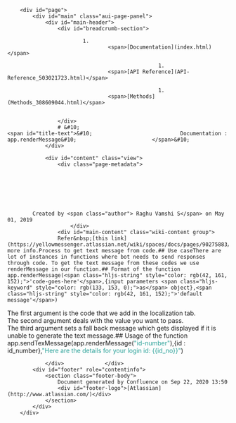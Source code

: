 
        <div id="page">
            <div id="main" class="aui-page-panel">
                <div id="main-header">
                    <div id="breadcrumb-section">
                        
                            1. 
                                    <span>[Documentation](index.html)</span>
                                
                                                    1. 
                                    <span>[API Reference](API-Reference_503021723.html)</span>
                                
                                                    1. 
                                    <span>[Methods](Methods_308609044.html)</span>
                                
                                                
                    </div>
                    # &#10;                                                <span id="title-text">&#10;                            Documentation : app.renderMessage&#10;                        </span>&#10;                    
                </div>

                <div id="content" class="view">
                    <div class="page-metadata">
                        
        
    
        
    
        
        
            Created by <span class="author"> Raghu Vamshi S</span> on May 01, 2019
                        </div>
                    <div id="main-content" class="wiki-content group">
                    Refer&nbsp;[this link](https://yellowmessenger.atlassian.net/wiki/spaces/docs/pages/90275883/Language+Translation)&nbsp;for more info.Process to get text message from code.## Use caseThere are lot of instances in functions where bot needs to send responses through code. To get the text message from these codes we use renderMessage in our function.## Format of the function    app.renderMessage(<span class="hljs-string" style="color: rgb(42, 161, 152);">'code-goes-here'</span>,{input parameters <span class="hljs-keyword" style="color: rgb(133, 153, 0);">as</span> object},<span class="hljs-string" style="color: rgb(42, 161, 152);">'default message'</span>)
The first argument is the code that we add in the localization tab.  
The second argument deals with the value you want to pass.  
The third argument sets a fall back message which gets displayed if it is unable to generate the text message.## Usage of the function    app.sendTexMessage(app.renderMessage(<span class="hljs-string" style="color: rgb(42, 161, 152);">"id-number"</span>),{id : id_number},<span class="hljs-string" style="color: rgb(42, 161, 152);">"Here are the details for your login id: {{id_no}}"</span>)
                    </div>

                    
                                                      
                </div>             </div> 
            <div id="footer" role="contentinfo">
                <section class="footer-body">
                    Document generated by Confluence on Sep 22, 2020 13:50
                    <div id="footer-logo">[Atlassian](http://www.atlassian.com/)</div>
                </section>
            </div>
        </div>     

